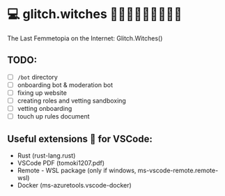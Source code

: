 # 💻 glitch.witches 🧙‍♀️✨🧙🏿‍♀️🧙🏻‍♀️
The Last Femmetopia on the Internet: Glitch.Witches()

## TODO: 
- [ ] `/bot` directory
- [ ] onboarding bot & moderation bot
- [ ] fixing up website
- [ ] creating roles and vetting sandboxing
- [ ] vetting onboarding
- [ ] touch up rules document

## Useful extensions 💾 for VSCode: 
- Rust (rust-lang.rust)
- VSCode PDF (tomoki1207.pdf)
- Remote - WSL package (only if windows, ms-vscode-remote.remote-wsl)
- Docker (ms-azuretools.vscode-docker)
